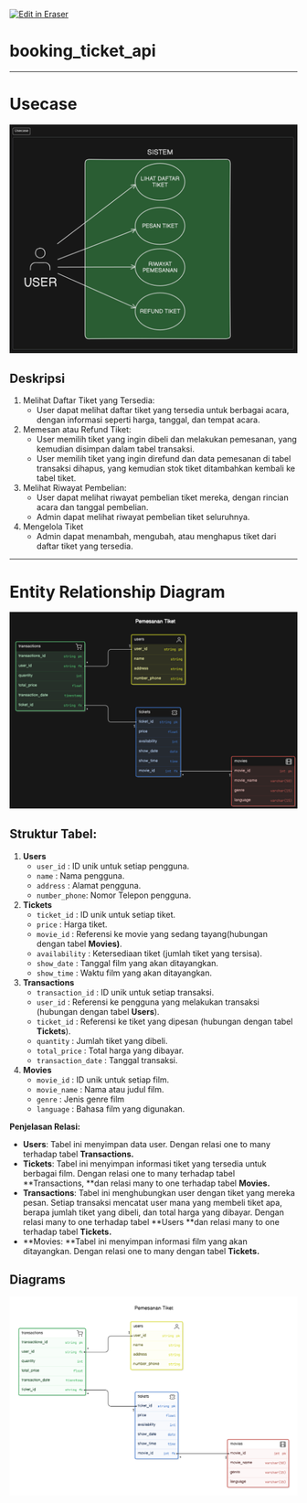 <p><a target="_blank" href="https://app.eraser.io/workspace/6aDMy6Pd3kag2YfSqosl" id="edit-in-eraser-github-link"><img alt="Edit in Eraser" src="https://firebasestorage.googleapis.com/v0/b/second-petal-295822.appspot.com/o/images%2Fgithub%2FOpen%20in%20Eraser.svg?alt=media&amp;token=968381c8-a7e7-472a-8ed6-4a6626da5501"></a></p>

# booking_ticket_api
---

# Usecase
![image.png](/.eraser/6aDMy6Pd3kag2YfSqosl___GMY2RuqK0IPflq2gOsHndj7Er3O2___J-fO_0LQ1G72MCb7gxVlI.png "image.png")



## **Deskripsi**
1. Melihat Daftar Tiket yang Tersedia:
    - User dapat melihat daftar tiket yang tersedia untuk berbagai acara, dengan informasi seperti harga, tanggal, dan tempat acara.
2. Memesan atau Refund Tiket:
    - User memilih tiket yang ingin dibeli dan melakukan pemesanan, yang kemudian disimpan dalam tabel transaksi.
    - User memilih tiket yang ingin direfund dan data pemesanan di tabel transaksi dihapus, yang kemudian stok tiket ditambahkan kembali ke tabel tiket.
3. Melihat Riwayat Pembelian:
    - User dapat melihat riwayat pembelian tiket mereka, dengan rincian acara dan tanggal pembelian.
    - Admin dapat melihat riwayat pembelian tiket seluruhnya.
4. Mengelola Tiket
    - Admin dapat menambah, mengubah, atau menghapus tiket dari daftar tiket yang tersedia.
---

# **Entity Relationship Diagram**


![image.png](/.eraser/6aDMy6Pd3kag2YfSqosl___GMY2RuqK0IPflq2gOsHndj7Er3O2___Wf6MNga5WGefV2RFST019.png "image.png")



## Struktur Tabel:
1. **Users**
    - `user_id`  : ID unik untuk setiap pengguna.
    - `name`  : Nama pengguna.
    - `address`  : Alamat pengguna.
    - `number_phone`: Nomor Telepon pengguna.
2. **Tickets**
    - `ticket_id`  : ID unik untuk setiap tiket.
    - `price`  : Harga tiket.
    - `movie_id`  : Referensi ke movie yang sedang tayang(hubungan dengan tabel **Movies)**.
    - `availability`  : Ketersediaan tiket (jumlah tiket yang tersisa).
    - `show_date`  : Tanggal film yang akan ditayangkan.
    - `show_time`  : Waktu film yang akan ditayangkan.
3. **Transactions**
    - `transaction_id`  : ID unik untuk setiap transaksi.
    - `user_id`  : Referensi ke pengguna yang melakukan transaksi (hubungan dengan tabel **Users**).
    - `ticket_id`  : Referensi ke tiket yang dipesan (hubungan dengan tabel **Tickets**).
    - `quantity`  : Jumlah tiket yang dibeli.
    - `total_price`  : Total harga yang dibayar.
    - `transaction_date`  : Tanggal transaksi.
4. **Movies**
    - `movie_id`  : ID unik untuk setiap film.
    - `movie_name`  : Nama atau judul film.
    - `genre`  : Jenis genre film
    - `language`  : Bahasa film yang digunakan.

**Penjelasan Relasi:**

- **Users**: Tabel ini menyimpan data user. Dengan relasi one to many terhadap tabel **Transactions.**
- **Tickets**: Tabel ini menyimpan informasi tiket yang tersedia untuk berbagai film. Dengan relasi one to many terhadap tabel **Transactions, **dan relasi many to one terhadap tabel **Movies.**
- **Transactions**: Tabel ini menghubungkan user dengan tiket yang mereka pesan. Setiap transaksi mencatat user mana yang membeli tiket apa, berapa jumlah tiket yang dibeli, dan total harga yang dibayar. Dengan relasi many to one terhadap tabel **Users **dan relasi many to one terhadap tabel **Tickets.**
- **Movies: **Tabel ini menyimpan informasi film yang akan ditayangkan. Dengan relasi one to many dengan tabel **Tickets.**



<!-- eraser-additional-content -->
## Diagrams
<!-- eraser-additional-files -->
<a href="/README-Pemesanan Tiket-1.eraserdiagram" data-element-id="UxCTGk8KJqQ4kl_ho05Qh"><img src="/.eraser/6aDMy6Pd3kag2YfSqosl___GMY2RuqK0IPflq2gOsHndj7Er3O2___---diagram----4280831b844ba9582e1ebfbad42b6971-Pemesanan-Tiket.png" alt="" data-element-id="UxCTGk8KJqQ4kl_ho05Qh" /></a>
<!-- end-eraser-additional-files -->
<!-- end-eraser-additional-content -->
<!--- Eraser file: https://app.eraser.io/workspace/6aDMy6Pd3kag2YfSqosl --->